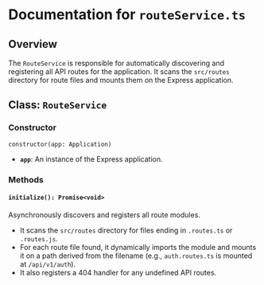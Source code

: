 # Documentation for `routeService.ts`

## Overview

The `RouteService` is responsible for automatically discovering and registering all API routes for the application. It scans the `src/routes` directory for route files and mounts them on the Express application.

## Class: `RouteService`

### Constructor

`constructor(app: Application)`

-   **`app`**: An instance of the Express application.

### Methods

#### `initialize(): Promise<void>`

Asynchronously discovers and registers all route modules.

-   It scans the `src/routes` directory for files ending in `.routes.ts` or `.routes.js`.
-   For each route file found, it dynamically imports the module and mounts it on a path derived from the filename (e.g., `auth.routes.ts` is mounted at `/api/v1/auth`).
-   It also registers a 404 handler for any undefined API routes.
